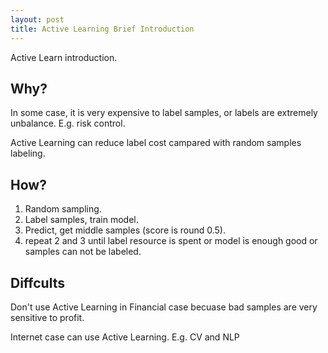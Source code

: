 ```yaml
---
layout: post
title: Active Learning Brief Introduction
---
```

Active Learn introduction.

## Why?

In some case, it is very expensive to label samples, or labels are extremely unbalance. E.g. risk control.

Active Learning can reduce label cost campared with random samples labeling.

## How?

1. Random sampling.
2. Label samples, train model.
3. Predict, get middle samples (score is round 0.5).
3. repeat 2 and 3 until label resource is spent or model is enough good or samples can not be labeled.

## Diffcults

Don't use Active Learning in Financial case becuase bad samples are very sensitive to profit.

Internet case can use Active Learning. E.g. CV and NLP